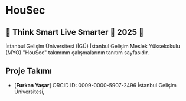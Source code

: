 # HouSec

## 🚀 Think Smart Live Smarter 🚀 2025 🚀

İstanbul Gelişim Üniversitesi (İGÜ) İstanbul Gelişim Meslek Yüksekokulu (MYO) "HouSec" takımının çalışmalarının tanıtım sayfasıdır.

## Proje Takımı 

- [**Furkan Yaşar**]
  ORCID ID: 0009-0000-5907-2496
  İstanbul Gelişim Üniversitesi, 
